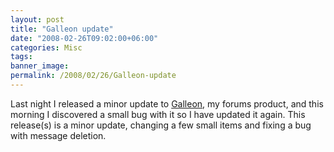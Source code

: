 ```yaml
---
layout: post
title: "Galleon update"
date: "2008-02-26T09:02:00+06:00"
categories: Misc 
tags: 
banner_image: 
permalink: /2008/02/26/Galleon-update
---
```


Last night I released a minor update to <a href="http://galleon.riaforge.org">Galleon</a>, my forums product, and this morning I discovered a small bug with it so I have updated it again. This release(s) is a minor update, changing a few small items and fixing a bug with message deletion.